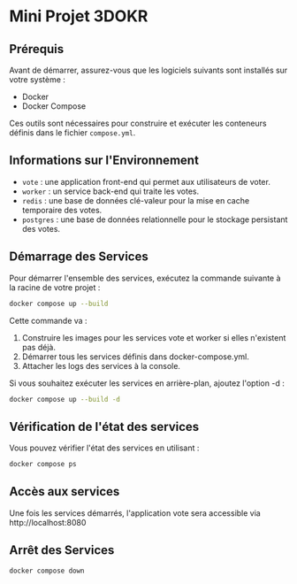 # Mini Projet 3DOKR

## Prérequis

Avant de démarrer, assurez-vous que les logiciels suivants sont installés sur votre système :

- Docker
- Docker Compose

Ces outils sont nécessaires pour construire et exécuter les conteneurs définis dans le fichier `compose.yml`.

## Informations sur l'Environnement

- `vote` : une application front-end qui permet aux utilisateurs de voter.
- `worker` : un service back-end qui traite les votes.
- `redis` : une base de données clé-valeur pour la mise en cache temporaire des votes.
- `postgres` : une base de données relationnelle pour le stockage persistant des votes.

## Démarrage des Services

Pour démarrer l'ensemble des services, exécutez la commande suivante à la racine de votre projet :

```sh
docker compose up --build
```

Cette commande va :

1. Construire les images pour les services vote et worker si elles n'existent pas déjà.
2. Démarrer tous les services définis dans docker-compose.yml.
3. Attacher les logs des services à la console.

Si vous souhaitez exécuter les services en arrière-plan, ajoutez l'option -d :

```sh
docker compose up --build -d
```

## Vérification de l'état des services

Vous pouvez vérifier l'état des services en utilisant :

```sh
docker compose ps
```

## Accès aux services

Une fois les services démarrés, l'application vote sera accessible via http://localhost:8080

## Arrêt des Services

```sh
docker compose down
```